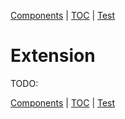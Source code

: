 [Components](composite.md) | [TOC](README.md) | [Test](test.md)

# Extension

TODO:

[Components](composite.md) | [TOC](README.md) | [Test](test.md)
